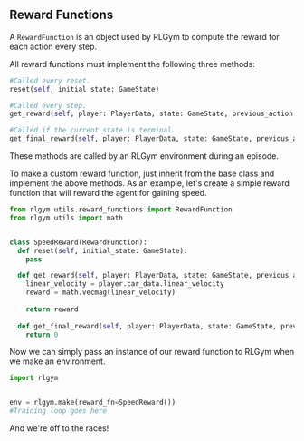 ## Reward Functions
A `RewardFunction` is an object used by RLGym to compute the reward for each action every step. 

All reward functions must implement the following three methods:
```python
#Called every reset.
reset(self, initial_state: GameState)

#Called every step.
get_reward(self, player: PlayerData, state: GameState, previous_action: np.ndarray) -> float

#Called if the current state is terminal.
get_final_reward(self, player: PlayerData, state: GameState, previous_action: np.ndarray) -> float
```
These methods are called by an RLGym environment during an episode.

To make a custom reward function, just inherit from the base class and implement the above methods.
As an example, let's create a simple reward function that will reward the agent for gaining speed.

```python
from rlgym.utils.reward_functions import RewardFunction
from rlgym.utils import math


class SpeedReward(RewardFunction):
  def reset(self, initial_state: GameState):
    pass

  def get_reward(self, player: PlayerData, state: GameState, previous_action: np.ndarray) -> float:
    linear_velocity = player.car_data.linear_velocity
    reward = math.vecmag(linear_velocity)
    
    return reward
    
  def get_final_reward(self, player: PlayerData, state: GameState, previous_action: np.ndarray) -> float:
    return 0
```
Now we can simply pass an instance of our reward function to RLGym when we make an environment.
```python
import rlgym


env = rlgym.make(reward_fn=SpeedReward())
#Training loop goes here
```
And we're off to the races!
